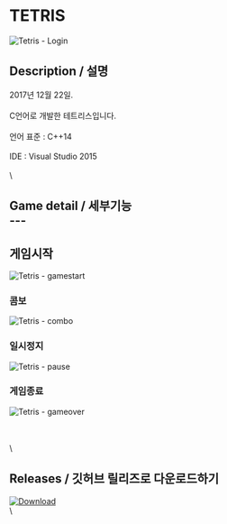 # TETRIS

![Tetris - Login](https://user-images.githubusercontent.com/31683152/144607995-5121558d-b6d8-44a7-a9df-79b0bedb3c2a.gif)

## Description / 설명

2017년 12월 22일.\
\
C언어로 개발한 테트리스입니다.\
\
언어 표준 : C++14\
\
IDE : Visual Studio 2015\
\
\


Game detail / 세부기능\
\---
----

## 게임시작

![Tetris - gamestart](https://user-images.githubusercontent.com/31683152/144607936-600bd819-e1d1-483a-ae84-da05e5722e27.gif)

### 콤보

![Tetris - combo](https://user-images.githubusercontent.com/31683152/144607950-1429ea4c-1a4c-4e54-9d6e-c0c8622f5320.gif)

### 일시정지

![Tetris - pause](https://user-images.githubusercontent.com/31683152/144607963-12c61264-4656-468d-8ac1-bdfb7bedb1d1.gif)

### 게임종료

![Tetris - gameover](https://user-images.githubusercontent.com/31683152/144607971-40966439-4660-4f61-bf5c-8af6662659fb.gif)

\
\
\


## Releases / 깃허브 릴리즈로 다운로드하기

[![Download](https://img.shields.io/github/v/release/DiligentP/Tetris?color=ffd700\&include\_prereleases\&label=DOWNLOAD%20RELEASE\&logo=github\&logoColor=green\&style=for-the-badge)](https://github.com/DiligentP/Tetris/releases)\
\
